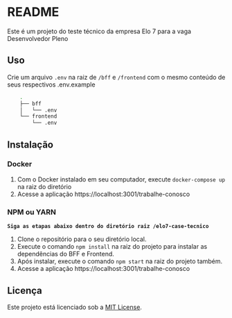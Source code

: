 # README

Este é um projeto do teste técnico da empresa Elo 7 para a vaga Desenvolvedor Pleno

## Uso

Crie um arquivo `.env` na raiz de `/bff` e `/frontend` com o mesmo conteúdo de seus respectivos .env.example

```bash
    .
    ├── bff                   
    │   └── .env  
    └── frontend
        └── .env  
```

## Instalação

### Docker

1. Com o Docker instalado em seu computador, execute `docker-compose up` na raiz do diretório
2. Acesse a aplicação https://localhost:3001/trabalhe-conosco


### NPM ou YARN

**`Siga as etapas abaixo dentro do diretório raiz /elo7-case-tecnico `**

1. Clone o repositório para o seu diretório local.
2. Execute o comando `npm install` na raiz do projeto para instalar as dependências do BFF e Frontend.
3. Após instalar, execute o comando `npm start` na raiz do projeto também.
4. Acesse a aplicação https://localhost:3001/trabalhe-conosco


## Licença

Este projeto está licenciado sob a [MIT License](LICENSE).
